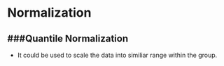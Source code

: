# Normalization

<script src="../js/general.js"></script>

###Quantile Normalization
---

* It could be used to scale the data into similiar range within the group.